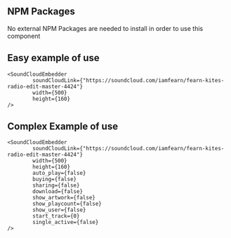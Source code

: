 ## NPM Packages

No external NPM Packages are needed to install in order to use this component

## Easy example of use
```
<SoundCloudEmbedder 
        soundCloudLink={"https://soundcloud.com/iamfearn/fearn-kites-radio-edit-master-4424"} 
        width={500}
        height={160}
/>
```
## Complex Example of use

```
<SoundCloudEmbedder 
        soundCloudLink={"https://soundcloud.com/iamfearn/fearn-kites-radio-edit-master-4424"} 
        width={500}
        height={160}
        auto_play={false}
        buying={false}
        sharing={false}
        download={false}
        show_artwork={false}
        show_playcount={false}
        show_user={false}
        start_track={0}
        single_active={false}
/>
```